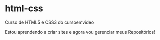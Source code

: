 # html-css
 Curso de HTML5 e CSS3 do cursoemvideo

Estou aprendendo a criar sites e agora vou gerenciar meus Repositórios!

<a href="#">